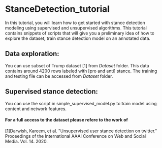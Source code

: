 # StanceDetection_tutorial

In this tutorial, you will learn how to get started with stance detection modeling using supervised and unsupervised algorithms. This tutorial contains snippets of scripts that will give you a preliminary idea of how to explore the dataset, train stance detection model on an annotated data.

##  Data exploration:
 You can use subset of Trump dataset [1] from *Dataset* folder. This data contains around 4200 rows labeled with [pro and anti] stance. The training and testing file can be accessed from *Dataset* folder.

## Supervised stance detection:
 You can use the script in simple_supervised_model.py to train model using content and network features.
        
        
 #### For a full access to the dataset please refere to the work of 
[1]Darwish, Kareem, et al. "Unsupervised user stance detection on twitter." Proceedings of the International AAAI Conference on Web and Social Media. Vol. 14. 2020.

